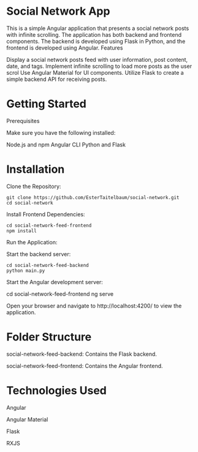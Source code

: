 # Social Network App

This is a simple Angular application that presents a social network posts  with infinite scrolling. The application has both backend and frontend components. The backend is developed using Flask in Python, and the frontend is developed using Angular.
Features

Display a social network posts feed with user information, post content, date, and tags.
Implement infinite scrolling to load more posts as the user scrol
Use Angular Material for UI components.
Utilize Flask to create a simple backend API for receiving posts.

# Getting Started
Prerequisites

Make sure you have the following installed:

Node.js and npm 
Angular CLI
Python and Flask

# Installation

Clone the Repository:

    git clone https://github.com/EsterTaitelbaum/social-network.git
    cd social-network

Install Frontend Dependencies:

    cd social-network-feed-frontend
    npm install

Run the Application:

Start the backend server:

    cd social-network-feed-backend
    python main.py

Start the Angular development server:


  cd social-network-feed-frontend
  ng serve

Open your browser and navigate to http://localhost:4200/ to view the application.

# Folder Structure

social-network-feed-backend: Contains the Flask backend.

social-network-feed-frontend: Contains the Angular frontend.

# Technologies Used

Angular

Angular Material

Flask

RXJS
